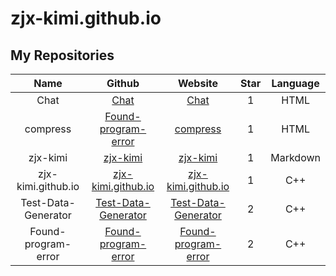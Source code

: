 # zjx-kimi.github.io
## My Repositories

|       Name         |                                    Github                                   |                                Website                                |  Star  | Language |
| :----------------: | :-------------------------------------------------------------------------: | :-------------------------------------------------------------------: | :----: | :------: |
|       Chat         | [Chat](https://github.com/zjx-kimi/Chat)                                  |  [Chat](https://zjx-kimi.github.io/Chat)                              |   1    |   HTML     |
|      compress      | [Found-program-error](https://github.com/zjx-kimi/compress)               |  [compress](https://zjx-kimi.github.io/compress)                      |   1    |   HTML     |
|      zjx-kimi      | [zjx-kimi](https://github.com/zjx-kimi/zjx-kimi)                          |  [zjx-kimi](https://zjx-kimi.github.io/zjx-kimi)                      |   1    |   Markdown | 
| zjx-kimi.github.io | [zjx-kimi.github.io](https://github.com/zjx-kimi/zjx-kimi.github.io)      |  [zjx-kimi.github.io](https://zjx-kimi.github.io/zjx-kimi.github.io)  |   1    |   C++      | 
|Test-Data-Generator | [Test-Data-Generator](https://github.com/zjx-kimi/Test-Data-Generator)    |  [Test-Data-Generator](https://zjx-kimi.github.io/Test-Data-Generator)|   2    |   C++      |
|Found-program-error | [Found-program-error](https://github.com/zjx-kimi/Found-program-error)    |  [Found-program-error](https://zjx-kimi.github.io/Found-program-error)|   2    |   C++      |
